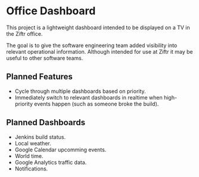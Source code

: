 # Office Dashboard

This project is a lightweight dashboard intended to be displayed on a TV in the Ziftr office.

The goal is to give the software engineering team added visibility into relevant operational information. Although intended for use at Ziftr it may be useful to other software teams.

## Planned Features

* Cycle through multiple dashboards based on priority.
* Immediately switch to relevant dashboards in realtime when high-priority events happen (such as someone broke the build).

## Planned Dashboards

* Jenkins build status.
* Local weather.
* Google Calendar upcomming events.
* World time.
* Google Analytics traffic data.
* Notifications.
